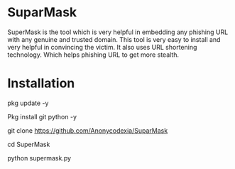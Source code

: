 # SuparMask
SuperMask is the tool which is very helpful in embedding any phishing URL with any genuine and trusted domain. This tool is very easy to install and very helpful in convincing the victim. It also uses URL shortening technology. Which helps phishing URL to get more stealth. 

# Installation

pkg update -y

Pkg install git python -y

git clone https://github.com/Anonycodexia/SuparMask

cd SuperMask

python supermask.py
